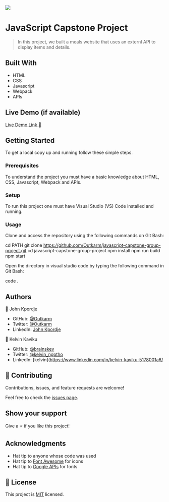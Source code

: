 ![](https://img.shields.io/badge/Microverse-blueviolet)

# JavaScript Capstone Project

> In this project, we built a meals website that uses an externl API to display items and details.

## Built With

- HTML
- CSS
- Javascript
- Webpack
- APIs

## Live Demo (if available)

[Live Demo Link 🚀](https:///Outkarm.github.io/javascript-capstone-group-project/dist/index.html)

## Getting Started

To get a local copy up and running follow these simple steps.

### Prerequisites

To understand the project you must have a basic knowledge about HTML, CSS, Javascript, Webpack and APIs.

### Setup

To run this project one must have Visual Studio (VS) Code installed and running.

### Usage

Clone and access the repository using the following commands on Git Bash:

cd PATH
git clone https://github.com/Outkarm/javascript-capstone-group-project.git
cd javascript-capstone-group-project
npm install
npm run build
npm start

Open the directory in visual studio code by typing the following command in Git Bash:

code .

## Authors

👤 John Kpordje

- GitHub: [@Outkarm](https://github.com/Outkarm)
- Twitter: [@Outkarm](https://github.com/Outkarm)
- LinkedIn: [John Kpordje](https://www.linkedin.com/in/john-kpordje-866749241/https://www.linkedin.com/in/john-kpordje-866749241//)

👤 Kelvin Kaviku

- GitHub: [@brainskev](https://github.com/brainskev/)
- Twitter: [@kelvin_ngotho](https://twitter.com/kevin_ngotho?s=09/)
- LinkedIn: [kelvin](https://www.linkedin.com/in/kelvin-kaviku-5178001a6/

## 🤝 Contributing

Contributions, issues, and feature requests are welcome!

Feel free to check the [issues page](https://github.com/Outkarm/javascript-capstone-group-project/issues/).

## Show your support

Give a ⭐ if you like this project!

## Acknowledgments

- Hat tip to anyone whose code was used
- Hat tip to [Font Awesome](https://fontawesome.com) for icons
- Hat tip to [Google APIs](https://fonts.googleapis.com) for fonts

## 📝 License

This project is [MIT](./LICENSE) licensed.
